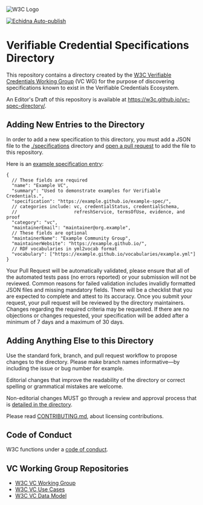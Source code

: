 ![W3C Logo](https://www.w3.org/Icons/w3c_home)

[![Echidna Auto-publish](https://github.com/w3c/vc-spec-directory/actions/workflows/auto-publish.yml/badge.svg)](https://github.com/w3c/vc-spec-directory/actions/workflows/auto-publish.yml)

# Verifiable Credential Specifications Directory

This repository contains a directory created by the
[W3C Verifiable Credentials Working Group](https://www.w3.org/groups/wg/vc)
(VC WG) for the purpose of discovering specifications known to exist in the
Verifiable Credentials Ecosystem.

An Editor's Draft of this repository is available at
https://w3c.github.io/vc-spec-directory/.

## Adding New Entries to the Directory

In order to add a new specification to this directory, you must add a JSON file
to the [./specifications](./specifications) directory and
[open a pull request](https://github.com/w3c/vc-spec-directory/pulls)
to add the file to this repository.

Here is an [example specification entry](https://w3c.github.io/vc-spec-directory/specifications/example.json):

```jsonc
{
  // These fields are required
  "name": "Example VC",
  "summary": "Used to demonstrate examples for Verifiable Credentials.",
  "specification": "https://example.github.io/example-spec/",
  // categories include: vc, credentialStatus, credentialSchema,
  //                     refreshService, termsOfUse, evidence, and proof
  "category": "vc",
  "maintainerEmail": "maintainer@org.example",
  // These fields are optional
  "maintainerName": "Example Community Group",
  "maintainerWebsite": "https://example.github.io/",
  // RDF vocabularies in yml2vocab format
  "vocabulary": ["https://example.github.io/vocabularies/example.yml"]
}
```

Your Pull Request will be automatically validated, please ensure
that all of the automated tests pass (no errors reported) or
your submission will not be reviewed. Common reasons for failed
validation includes invalidly formatted JSON files and missing
mandatory fields. There will be a checklist that you are expected
to complete and attest to its accuracy. Once you submit your request,
your pull request will be reviewed by the directory maintainers. Changes
regarding the required criteria may be requested. If there are no
objections or changes requested, your specification will be
added after a minimum of 7 days and a maximum of 30 days.

## Adding Anything Else to this Directory

Use the standard fork, branch, and pull request workflow to propose changes to
the directory. Please make branch names informative—by including the issue or
bug number for example.

Editorial changes that improve the readability of the directory or correct
spelling or grammatical mistakes are welcome.

Non-editorial changes MUST go through a review and approval process that is
[detailed in the directory](https://w3c.github.io/vc-spec-directory/#the-management-process).

Please read [CONTRIBUTING.md](CONTRIBUTING.md), about licensing contributions.

## Code of Conduct

W3C functions under a [code of conduct](https://www.w3.org/Consortium/cepc/).

## VC Working Group Repositories

- [W3C VC Working Group](https://www.w3.org/groups/wg/vc)
- [W3C VC Use Cases](https://github.com/w3c/vc-use-cases)
- [W3C VC Data Model](https://github.com/w3c/vc-data-model)
